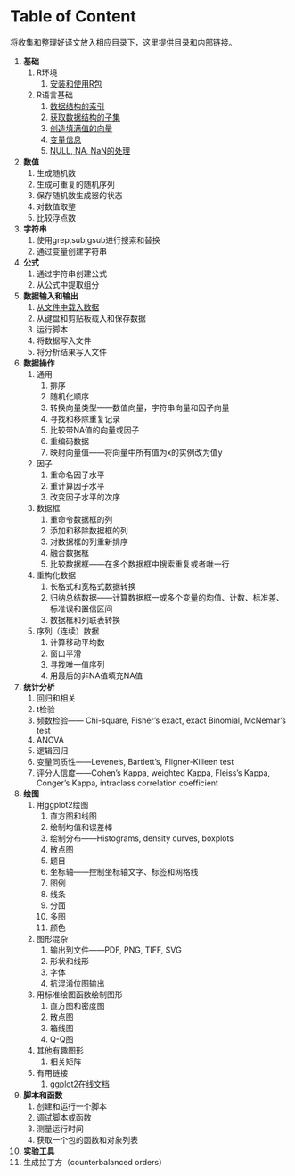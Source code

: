 # Table of Content

将收集和整理好译文放入相应目录下，这里提供目录和内部链接。

1. **基础**
   1. R环境
      1. [安装和使用R包](/cookbook/Basics/R-环境-安装和使用R包.md)
   2. R语言基础
      1. [数据结构的索引](/cookbook/Basics/R-基础-数据结构的索引.md)
      2. [获取数据结构的子集](/cookbook/Basics/R-基础-获取数据结构的子集.md)
      3. [创造填满值的向量](/cookbook/Basics/R-基础-创建填满值的向量.md)
      4. [变量信息](/cookbook/Basics/R-基础-获取变量信息.md)
      5. [NULL, NA, NaN的处理](/cookbook/Basics/R-基础-NULL-NA-NaN的处理.md)
2. **数值**
   1. 生成随机数
   2. 生成可重复的随机序列
   3. 保存随机数生成器的状态
   4. 对数值取整
   5. 比较浮点数
3. **字符串**
   1. 使用grep,sub,gsub进行搜索和替换
   2. 通过变量创建字符串
4. **公式**
   1. 通过字符串创建公式
   2. 从公式中提取组分
5. **数据输入和输出**
   1. [从文件中载入数据](/cookbook/Data_input_and_output/Data-input-and-output-1-Loading-data-from-a-file.md)
   2. 从键盘和剪贴板载入和保存数据
   3. 运行脚本
   4. 将数据写入文件
   5. 将分析结果写入文件
6. **数据操作**
   1. 通用
      1. 排序
      2. 随机化顺序
      3. 转换向量类型——数值向量，字符串向量和因子向量
      4. 寻找和移除重复记录
      5. 比较带NA值的向量或因子
      6. 重编码数据
      7. 映射向量值——将向量中所有值为x的实例改为值y
   2. 因子
      1. 重命名因子水平
      2. 重计算因子水平
      3. 改变因子水平的次序
   3. 数据框
      1. 重命令数据框的列
      2. 添加和移除数据框的列
      3. 对数据框的列重新排序
      4. 融合数据框
      5. 比较数据框——在多个数据框中搜索重复或者唯一行
   4. 重构化数据
      1. 长格式和宽格式数据转换
      2. 归纳总结数据——计算数据框一或多个变量的均值、计数、标准差、标准误和置信区间
      3. 数据框和列联表转换
   5. 序列（连续）数据
      1. 计算移动平均数
      2. 窗口平滑
      3. 寻找唯一值序列
      4. 用最后的非NA值填充NA值
7. **统计分析**
   1. 回归和相关
   2. t检验
   3. 频数检验—— Chi-square, Fisher’s exact, exact Binomial, McNemar’s test
   4. ANOVA
   5. 逻辑回归
   6. 变量同质性——Levene’s, Bartlett’s, Fligner-Killeen test
   7. 评分人信度——Cohen’s Kappa, weighted Kappa, Fleiss’s Kappa, Conger’s Kappa, intraclass correlation coefficient
8. **绘图**
   1. 用ggplot2绘图
      1. 直方图和线图
      2. 绘制均值和误差棒
      3. 绘制分布——Histograms, density curves, boxplots
      4. 散点图
      5. 题目
      6. 坐标轴——控制坐标轴文字、标签和网格线
      7. 图例
      8. 线条
      9. 分面
      10. 多图
      11. 颜色
   2. 图形混杂
      1. 输出到文件——PDF, PNG, TIFF, SVG
      2. 形状和线形
      3. 字体
      4. 抗混淆位图输出
   3. 用标准绘图函数绘制图形
      1. 直方图和密度图
      2. 散点图
      3. 箱线图
      4. Q-Q图
   4. 其他有趣图形
      1. 相关矩阵
   5. 有用链接
      1. [ggplot2在线文档](http://docs.ggplot2.org/current/)
9. **脚本和函数**
   1. 创建和运行一个脚本
   2. 调试脚本或函数
   3. 测量运行时间
   4. 获取一个包的函数和对象列表
10. **实验工具**
  1. 生成拉丁方（counterbalanced orders）


